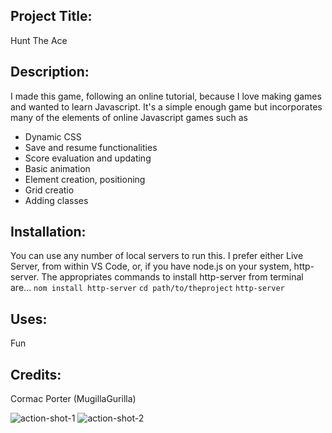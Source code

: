 ## Project Title: 
Hunt The Ace 

## Description: 
I made this game, following an online tutorial, because I love making games and wanted to learn Javascript. It's a simple enough game but incorporates many of the elements of online Javascript games such as 
* Dynamic CSS
* Save and resume functionalities
* Score evaluation and updating
* Basic animation
* Element creation, positioning 
* Grid creatio
* Adding classes


## Installation:
You can use any number of local servers to run this. I prefer either Live Server, from within VS Code, or, if you have node.js on your system, http-server. The appropriates commands to install http-server from terminal are...
``` nom install http-server ```
``` cd path/to/theproject ```
``` http-server ```

## Uses: 
Fun

## Credits: 
Cormac Porter (MugillaGurilla)

![action-shot-1](action-shot-1.png)
![action-shot-2](action-shot-2.png)